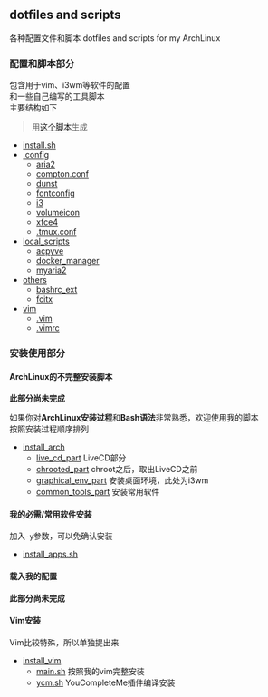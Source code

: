 ## dotfiles and scripts 

各种配置文件和脚本
dotfiles and scripts for my ArchLinux

### 配置和脚本部分

包含用于vim、i3wm等软件的配置<br>
和一些自己编写的工具脚本<br>
主要结构如下
> 用[这个脚本](./utils/build_trees.sh)生成

- [install.sh](./install.sh)
- [.config](./home/.config)
    - [aria2](./home/.config/aria2)
    - [compton.conf](./home/.config/compton.conf)
    - [dunst](./home/.config/dunst)
    - [fontconfig](./home/.config/fontconfig)
    - [i3](./home/.config/i3)
    - [volumeicon](./home/.config/volumeicon)
    - [xfce4](./home/.config/xfce4)
	- [.tmux.conf](./home/.tmux.conf)
- [local_scripts](./local_bin)
	- [acpyve](./local_bin/acpyve)
	- [docker_manager](./local_bin/docker_manager)
	- [myaria2](./local_bin/myaria2)
- [others](./others)
	- [bashrc_ext](./others/bashrc_ext)
	- [fcitx](./others/fcitx)
- [vim](./vim)
	- [.vim](./vim/.vim)
	- [.vimrc](./vim/.vimrc)

### 安装使用部分

#### ArchLinux的不完整安装脚本

**此部分尚未完成**

如果你对**ArchLinux安装过程**和**Bash语法**非常熟悉，欢迎使用我的脚本<br>
按照安装过程顺序排列

- [install_arch](./scripts/install_arch)
    - [live_cd_part](./scripts/install_arch/live_cd_part.sh) LiveCD部分
    - [chrooted_part](./scripts/install_arch/chrooted_part.sh) chroot之后，取出LiveCD之前
    - [graphical_env_part](./scripts/install_arch/graphical_env_part.sh) 安装桌面环境，此处为i3wm
    - [common_tools_part](./scripts/install_arch/common_tools_part.sh) 安装常用软件

#### 我的必需/常用软件安装

加入`-y`参数，可以免确认安装

- [install_apps.sh](./scripts/install_apps.sh)

#### 载入我的配置 

**此部分尚未完成**

#### Vim安装

Vim比较特殊，所以单独提出来

- [install_vim](./scripts/install_vim)
    - [main.sh](./scripts/install_vim/main.sh) 按照我的vim完整安装
    - [ycm.sh](./scripts/install_vim/ycm.sh) YouCompleteMe插件编译安装

